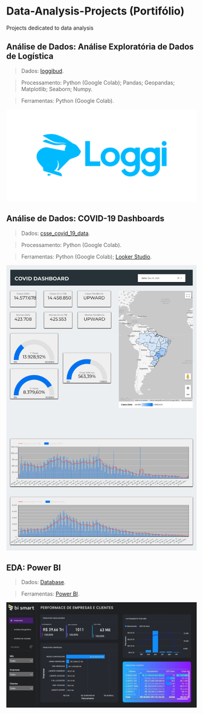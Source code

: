 # Data-Analysis-Projects (Portifólio)
Projects dedicated to data analysis

## Análise de Dados: Análise Exploratória de Dados de Logística

> Dados: [loggibud](https://github.com/loggi/loggibud).

> Processamento: Python (Google Colab); Pandas; Geopandas; Matplotlib; Seaborn; Numpy.

> Ferramentas: Python (Google Colab).

![image](https://github.com/yuremartins/Data-Analysis-Projects/blob/main/PrtSc/Imagem_Logo_Completo_Azul.png?raw=true)


## Análise de Dados: COVID-19 Dashboards


> Dados: [csse_covid_19_data](https://github.com/CSSEGISandData/COVID-19/tree/master/csse_covid_19_data/csse_covid_19_daily_reports).

> Processamento: Python (Google Colab).

> Ferramentas: Python (Google Colab); [Looker Studio](https://github.com/yuremartins/Data-Analysis-Projects/blob/main/COVID-19%20Dashboards/covid-dashboard.pdf).

![image](https://github.com/yuremartins/Data-Analysis-Projects/blob/main/PrtSc/covid-dasboard.png?raw=true)

## EDA: Power BI


> Dados: [Database](EDA-BI/Database.xlsx).

> Ferramentas: [Power BI](https://app.powerbi.com/view?r=eyJrIjoiN2MwMmE5YTUtNWNjNS00OGY0LWExYWMtNGY5MDgzYTNkNzg3IiwidCI6ImU4Y2YyNjM5LTFmOTgtNGJiNC1iZDg5LWFiZDE0OTI4OTM3ZiJ9).

![image](EDA-BI/PrtSc.jpeg)
